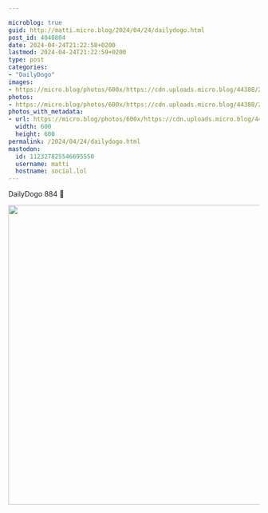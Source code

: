 ```yaml
---

microblog: true
guid: http://matti.micro.blog/2024/04/24/dailydogo.html
post_id: 4040804
date: 2024-04-24T21:22:58+0200
lastmod: 2024-04-24T21:22:59+0200
type: post
categories:
- "DailyDogo"
images:
- https://micro.blog/photos/600x/https://cdn.uploads.micro.blog/44388/2024/47c9643acbff4d16a2476deb3b68cf19.jpg
photos:
- https://micro.blog/photos/600x/https://cdn.uploads.micro.blog/44388/2024/47c9643acbff4d16a2476deb3b68cf19.jpg
photos_with_metadata:
- url: https://micro.blog/photos/600x/https://cdn.uploads.micro.blog/44388/2024/47c9643acbff4d16a2476deb3b68cf19.jpg
  width: 600
  height: 600
permalink: /2024/04/24/dailydogo.html
mastodon:
  id: 112327825546695550
  username: matti
  hostname: social.lol
---
```

DailyDogo 884 🐶

<img src="/media/uploads/2024/47c9643acbff4d16a2476deb3b68cf19.jpg" width="600" height="600" alt="" />
